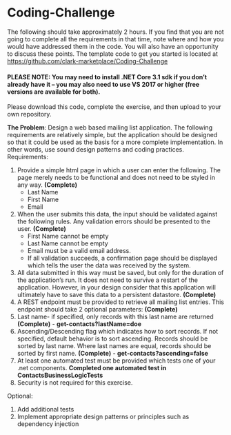 # Coding-Challenge
The following should take approximately 2 hours. If you find that you are not going to complete all the requirements in that time, note where and how you would have addressed them in the code. You will also have an opportunity to discuss these points.
The template code to get you started is located at https://github.com/clark-marketplace/Coding-Challenge

#### PLEASE NOTE: You may need to install .NET Core 3.1 sdk if you don’t already have it – you may also need to use VS 2017 or higher (free versions are available for both).
Please download this code, complete the exercise, and then upload to your own repository.

**The Problem**: Design a web based mailing list application. The following requirements are relatively simple, but the application should be designed so that it could be used as the basis for a more complete implementation. In other words, use sound design patterns and coding practices.
Requirements:
1.	Provide a simple html page in which a user can enter the following. The page merely needs to be functional and does not need to be styled in any way. <b>(Complete)</b>
    *	Last Name
    *	First Name
    *	Email 
2.	When the user submits this data, the input should be validated against the following rules. Any validation errors should be presented to the user. <b>(Complete)</b>
    *	First Name cannot be empty
    *	Last Name cannot be empty
    *	Email must be a valid email address. 
    * If all validation succeeds, a confirmation page should be displayed which tells the user the data was received by the system.
3.	All data submitted in this way must be saved, but only for the duration of the application’s run. It does not need to survive a restart of the application. However, in your design consider that this application will ultimately have to save this data to a persistent datastore. <b>(Complete)</b>
4.	A REST endpoint must be provided to retrieve all mailing list entries. This endpoint should take 2 optional parameters: <b>(Complete)</b>
5.	Last name- if specified, only records with this last name are returned <b>(Complete)</b> - <b>get-contacts?lastName=doe</b>
7.	Ascending/Descending flag which indicates how to sort records. If not specified, default behavior is to sort ascending. Records should be sorted by last name. Where last names are equal, records should be sorted by first name. <b>(Complete)</b> - <b>get-contacts?ascending=false</b>
8.	At least one automated test must be provided which tests one of your .net components. <b>Completed one automated test in ContactsBusinessLogicTests</b>
9.	Security is not required for this exercise.

Optional:

1.	Add additional tests
2.	Implement appropriate design patterns or principles such as dependency injection

